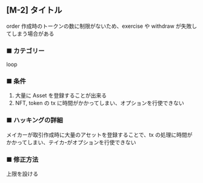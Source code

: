 ## [M-2] タイトル

order 作成時のトークンの数に制限がないため、exercise や withdraw が失敗してしまう場合がある

### ■ カテゴリー

loop

### ■ 条件

1. 大量に Asset を登録することが出来る
2. NFT, token の tx に時間がかかってしまい、オプションを行使できない

### ■ ハッキングの詳細

メイカーが取引作成時に大量のアセットを登録することで、tx の処理に時間がかかってしまい、テイカｰがオプションを行使できない

### ■ 修正方法

上限を設ける
